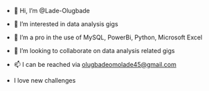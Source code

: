 - 👋 Hi, I’m @Lade-Olugbade
- 👀 I’m interested in data analysis gigs
- 🌱 I’m a pro in the use of MySQL, PowerBi, Python, Microsoft Excel
- 💞️ I’m looking to collaborate on data analysis related gigs
- 📫 I can be reached via olugbadeomolade45@gmail.com

- I love new challenges

<!---
Lade-Olugbade/Lade-Olugbade is a ✨ special ✨ repository because its `README.md` (this file) appears on your GitHub profile.
You can click the Preview link to take a look at your changes.
--->
